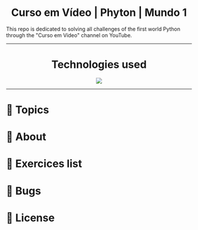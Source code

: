<h1 align="center"> Curso em Vídeo | Phyton | Mundo 1</h1>
<p> This repo is dedicated to solving all challenges of the first world Python through the "Curso em Vídeo" channel on YouTube. </p>

---

<h1 align="center">Technologies used </h1>
<p align="center">
  <a href="https://www.python.org/about/">
      <img src="https://img.shields.io/badge/Python-3.9.7-purple">
  </a>
</p>
  
---

# :pushpin: Topics
# :rocket: About
# :memo: Exercices list
# :bug: Bugs
# :closed_book: License
